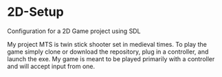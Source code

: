 # 2D-Setup
Configuration for a 2D Game project using SDL

My project MTS is twin stick shooter set in medieval times. To play the game simply clone or download the repository, plug in a controller, and launch the exe.
My game is meant to be played primarily with a controller and will accept input from one. 
